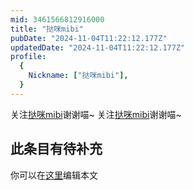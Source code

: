 ```yaml
---
mid: 3461566812916000
title: "挞咪mibi"
pubDate: "2024-11-04T11:22:12.177Z"
updatedDate: "2024-11-04T11:22:12.177Z"
profile:
  {
    Nickname: ["挞咪mibi"],
  }
---
```


关注[挞咪mibi](https://space.bilibili.com/3461566812916000)谢谢喵~ 关注[挞咪mibi](https://space.bilibili.com/3461566812916000)谢谢喵~

## 此条目有待补充
你可以在[这里](https://github.com/Yuhanawa/VTuber.ICU-Content/edit/master/v/挞咪mibi/index.md)编辑本文
